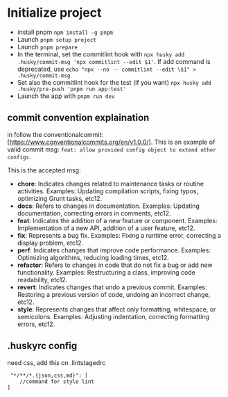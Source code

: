 # Initialize project

* install pnpm ```npm install -g pnpm```
* Launch ```pnpm setup project```
* Launch ```pnpm prepare```
* In the terminal, set the commitlint hook with ```npx husky add .husky/commit-msg 'npx commitlint --edit $1'```. If add command is deprecated, use ```echo "npx --no -- commitlint --edit \$1" > .husky/commit-msg```
* Set also the commitlint hook for the test (if you want) ```npx husky add .husky/pre-push 'pnpm run app:test'```
* Launch the app with ```pnpm run dev```

## commit convention explaination
in follow the conventionalcommit:[https://www.conventionalcommits.org/en/v1.0.0/].
This is an example of valid commit msg:
```feat: allow provided config object to extend other configs```.

This is the accepted msg:
* **chore**: Indicates changes related to maintenance tasks or routine activities. Examples: Updating compilation scripts, fixing typos, optimizing Grunt tasks, etc12.
* **docs**: Refers to changes in documentation. Examples: Updating documentation, correcting errors in comments, etc12.
* **feat**: Indicates the addition of a new feature or component. Examples: Implementation of a new API, addition of a user feature, etc12.
* **fix**: Represents a bug fix. Examples: Fixing a runtime error, correcting a display problem, etc12.
* **perf**: Indicates changes that improve code performance. Examples: Optimizing algorithms, reducing loading times, etc12.
* **refactor**: Refers to changes in code that do not fix a bug or add new functionality. Examples: Restructuring a class, improving code readability, etc12.
* **revert**: Indicates changes that undo a previous commit. Examples: Restoring a previous version of code, undoing an incorrect change, etc12.
* **style**: Represents changes that affect only formatting, whitespace, or semicolons. Examples: Adjusting indentation, correcting formatting errors, etc12.

## .huskyrc config
need css, add this on .lintstagedrc
```    
 "*/**/*.{json,css,md}": [
    //command for style lint
]
```